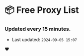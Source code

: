 # :package: Free Proxy List
### Updated every 15 minutes.

- Last updated: `2024-09-05 15:07`

:heart:

